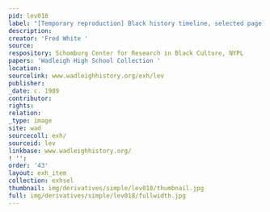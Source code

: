 ```yaml
---
pid: lev018
label: "[Temporary reproduction] Black history timeline, selected page "
description:
creator: 'Fred White '
source:
respository: Schomburg Center for Research in Black Culture, NYPL
papers: 'Wadleigh High School Collection '
location:
sourcelink: www.wadleighhistory.org/exh/lev
publisher:
_date: c. 1989
contributor:
rights:
relation:
_type: image
site: wad
sourcecoll: exh/
sourceid: lev
linkbase: www.wadleighhistory.org/
! '':
order: '43'
layout: exh_item
collection: exhsel
thumbnail: img/derivatives/simple/lev018/thumbnail.jpg
full: img/derivatives/simple/lev018/fullwidth.jpg
---
```


